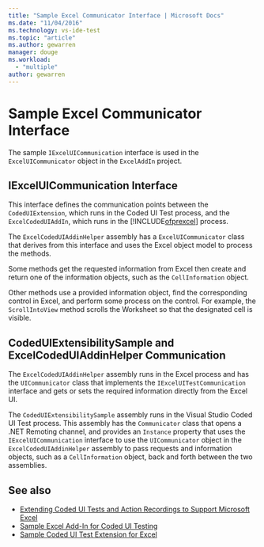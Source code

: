 ```yaml
---
title: "Sample Excel Communicator Interface | Microsoft Docs"
ms.date: "11/04/2016"
ms.technology: vs-ide-test
ms.topic: "article"
ms.author: gewarren
manager: douge
ms.workload: 
  - "multiple"
author: gewarren
---
```

# Sample Excel Communicator Interface
The sample `IExcelUICommunication` interface is used in the `ExcelUICommunicator` object in the `ExcelAddIn` project.

## IExcelUICommunication Interface
 This interface defines the communication points between the `CodedUIExtension`, which runs in the Coded UI Test process, and the `ExcelCodedUIAddIn`, which runs in the [!INCLUDE[ofprexcel](../test/includes/ofprexcel_md.md)] process.

 The `ExcelCodedUIAddinHelper` assembly has a `ExcelUICommunicator` class that derives from this interface and uses the Excel object model to process the methods.

 Some methods get the requested information from Excel then create and return one of the information objects, such as the `CellInformation` object.

 Other methods use a provided information object, find the corresponding control in Excel, and perform some process on the control. For example, the `ScrollIntoView` method scrolls the Worksheet so that the designated cell is visible.

## CodedUIExtensibilitySample and ExcelCodedUIAddinHelper Communication
 The `ExcelCodedUIAddinHelper` assembly runs in the Excel process and has the `UICommunicator` class that implements the `IExcelUITestCommunication` interface and gets or sets the required information directly from the Excel UI.

 The `CodedUIExtensibilitySample` assembly runs in the Visual Studio Coded UI Test process. This assembly has the `Communicator` class that opens a .NET Remoting channel, and provides an `Instance` property that uses the `IExcelUICommunication` interface to use the `UICommunicator` object in the `ExcelCodedUIAddinHelper` assembly to pass requests and information objects, such as a `CellInformation` object, back and forth between the two assemblies.

## See also

- [Extending Coded UI Tests and Action Recordings to Support Microsoft Excel](../test/extending-coded-ui-tests-and-action-recordings-to-support-microsoft-excel.md)
- [Sample Excel Add-In for Coded UI Testing](../test/sample-excel-add-in-for-coded-ui-testing.md)
- [Sample Coded UI Test Extension for Excel](../test/sample-coded-ui-test-extension-for-excel.md)
